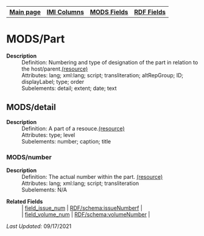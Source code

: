 <!DOCTYPE html>
<html>

<body>
<table style="width:100%">
  <tr>
    <th><a href="index.md">Main page</a></th>
	<th><a href="IMI.md">IMI Columns</a></th>
    <th><a href="MODS.md">MODS Fields</a></th>
    <th><a href="RDF.md">RDF Fields</a></th>
  </tr>
</table>



<h1>MODS/Part</h1>
<dl>
  <dt><b>Description</b></dt>
  <dd>Definition: Numbering and type of designation of the part in relation to the host/parent.<a href="http://www.loc.gov/standards/mods/userguide/part.html#detail">(resource)</a></dd>
  <dd>Attributes:  lang; xml:lang; script; transliteration; altRepGroup; ID; displayLabel; type; order</dd>
  <dd>Subelements:  detail; extent; date; text</dd>
</dl>  
<h2>MODS/detail</h2>
<dl>
  <dt><b>Description</b></dt>
  <dd>Definition: A part of a resouce.<a href="http://www.loc.gov/standards/mods/userguide/part.html">(resource)</a></dd>
  <dd>Attributes:  type; level</dd>
  <dd>Subelements:  number; caption; title</dd>
</dl>
<h3>MODS/number</h3>
<dl>
  <dt><b>Description</b></dt>
  <dd>Definition: The actual number within the part.
<a href="http://www.loc.gov/standards/mods/userguide/part.html#number">(resource)</a></dd>
  <dd>Attributes:  lang; xml:lang; script; transliteration</dd>
  <dd>Subelements: N/A</dd>
 <dl>
	<dt><b>Related Fields</b></dt>
		 <dd>| <a href="field_issue_num.md">field_issue_num</a> | <a href="rdf.schema.issueNumber.md">RDF/schema:issueNumberf</a> | </dd>
		  <dd>| <a href="field_volume_num.md">field_volume_num</a> | <a href="rdf.schema.volumeNumber.md">RDF/schema:volumeNumber</a> | </dd>

</dl>
<p><i>Last Updated: </i>09/17/2021</p>
</body>
</html>